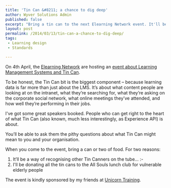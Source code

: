 ```yaml
---
title: 'Tin Can &#8211; a chance to dig deep'
author: Wyver Solutions Admin
published: false
excerpt: "Bring a tin can to the next Elearning Network event. It'll be an excellent chance to explore what the Experience API might mean to your organisation."
layout: post
permalink: /2014/03/13/tin-can-a-chance-to-dig-deep/
tags:
 - Learning design
 - Standards

---
```

On 4th April, the <a href="http://www.elearningnetwork.org/" target="_blank">Elearning Network</a> are hosting an <a href="http://www.elearningnetwork.org/events/lms-and-tin-can" target="_blank">event about Learning Management Systems and Tin Can</a>.

To be honest, the Tin Can bit is the biggest component &#8211; because learning data is far more than just about the LMS. It&#8217;s about what content people are looking at on the intranet, what they&#8217;re searching for, what they&#8217;re asking on the corporate social network, what online meetings they&#8217;ve attended, and how well they&#8217;re performing in their jobs.

I've got some great speakers booked. People who can get right to the heart of what Tin Can (also known, much less interestingly, as Experience API) is about.

You&#8217;ll be able to ask them the pithy questions about what Tin Can might mean to you and your organisation.

When you come to the event, bring a can or two of food. For two reasons:

  1. It&#8217;ll be a way of recognising other Tin Canners on the tube&#8230; <img src="http://wordpress-wyver-temp.localhost:8888/wp-includes/images/smilies/simple-smile.png" alt=":-)" class="wp-smiley" style="height: 1em; max-height: 1em;" />
  2. I'll be donating all the tin cans to the All Souls lunch club for vulnerable elderly people

The event is kindly sponsored by my friends at <a href="http://www.unicorntraining.com/" target="_blank">Unicorn Training</a>.
